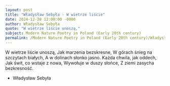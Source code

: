 ```yaml
---
layout: post
title: "Władysław Sebyła - W wietrze liście"
date: 2024-12-28 12:00:00 -0000
author: Władysław Sebyła
quote: "W wietrze liście unoszą,"
subject: Modern Nature Poetry in Poland (Early 20th century)
permalink: /Modern Nature Poetry in Poland (Early 20th century)/Władysław Sebyła/Władysław Sebyła - W wietrze liście
---
```


W wietrze liście unoszą,
Jak marzenia bezskresne,
W górach śnieg na szczytach białych,
A w dolinach słonko jasno.
Każda chwila, jak oddech,
Jak świt, co wstaje z nowa,
Wywołuje w duszy słońce,
Z ziemi zasycha bezkresność.

- Władysław Sebyła
